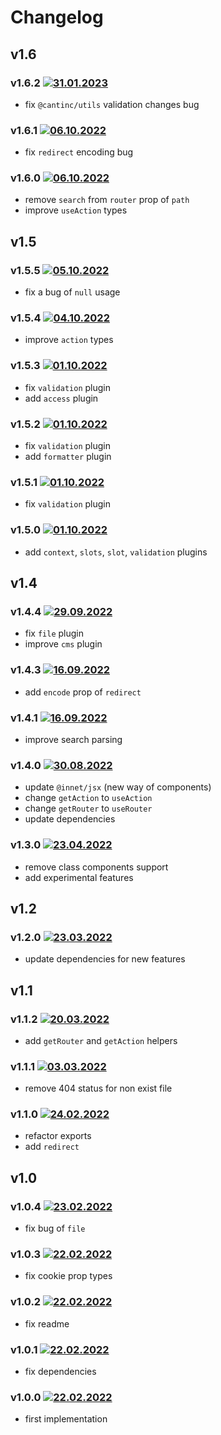 # Changelog

## v1.6

### v1.6.2 [![31.01.2023](https://img.shields.io/date/1675178303)](https://github.com/d8corp/innet-server/tree/v1.6.2)

- fix `@cantinc/utils` validation changes bug

### v1.6.1 [![06.10.2022](https://img.shields.io/date/1666253898)](https://github.com/d8corp/innet-server/tree/v1.6.1)

- fix `redirect` encoding bug

### v1.6.0 [![06.10.2022](https://img.shields.io/date/1665050954)](https://github.com/d8corp/innet-server/tree/v1.6.0)

- remove `search` from `router` prop of `path`
- improve `useAction` types

## v1.5

### v1.5.5 [![05.10.2022](https://img.shields.io/date/1664967350)](https://github.com/d8corp/innet-server/tree/v1.5.5)

- fix a bug of `null` usage

### v1.5.4 [![04.10.2022](https://img.shields.io/date/1664889168)](https://github.com/d8corp/innet-server/tree/v1.5.4)

- improve `action` types

### v1.5.3 [![01.10.2022](https://img.shields.io/date/1664637312)](https://github.com/d8corp/innet-server/tree/v1.5.3)

- fix `validation` plugin
- add `access` plugin

### v1.5.2 [![01.10.2022](https://img.shields.io/date/1664633276)](https://github.com/d8corp/innet-server/tree/v1.5.2)

- fix `validation` plugin
- add `formatter` plugin

### v1.5.1 [![01.10.2022](https://img.shields.io/date/1664630548)](https://github.com/d8corp/innet-server/tree/v1.5.1)

- fix `validation` plugin

### v1.5.0 [![01.10.2022](https://img.shields.io/date/1664627218)](https://github.com/d8corp/innet-server/tree/v1.5.0)

- add `context`, `slots`, `slot`, `validation` plugins

## v1.4

### v1.4.4 [![29.09.2022](https://img.shields.io/date/1664456868)](https://github.com/d8corp/innet-server/tree/v1.4.4)

- fix `file` plugin
- improve `cms` plugin

### v1.4.3 [![16.09.2022](https://img.shields.io/date/1663325198)](https://github.com/d8corp/innet-server/tree/v1.4.3)

- add `encode` prop of `redirect`

### v1.4.1 [![16.09.2022](https://img.shields.io/date/1663317250)](https://github.com/d8corp/innet-server/tree/v1.4.1)

- improve search parsing

### v1.4.0 [![30.08.2022](https://img.shields.io/date/1661860921)](https://github.com/d8corp/innet-server/tree/v1.4.0)

- update `@innet/jsx` (new way of components)
- change `getAction` to `useAction`
- change `getRouter` to `useRouter`
- update dependencies

### v1.3.0 [![23.04.2022](https://img.shields.io/date/1650705021)](https://github.com/d8corp/innet-server/tree/v1.3.0)

- remove class components support
- add experimental features

## v1.2

### v1.2.0 [![23.03.2022](https://img.shields.io/date/1648057022)](https://github.com/d8corp/innet-server/tree/v1.2.0)

- update dependencies for new features

## v1.1

### v1.1.2 [![20.03.2022](https://img.shields.io/date/1647785446)](https://github.com/d8corp/innet-server/tree/v1.1.2)

- add `getRouter` and `getAction` helpers

### v1.1.1 [![03.03.2022](https://img.shields.io/date/1646305103)](https://github.com/d8corp/innet-server/tree/v1.1.1)

- remove 404 status for non exist file

### v1.1.0 [![24.02.2022](https://img.shields.io/date/1645687821)](https://github.com/d8corp/innet-server/tree/v1.1.0)

- refactor exports
- add `redirect`

## v1.0

### v1.0.4 [![23.02.2022](https://img.shields.io/date/1645636911)](https://github.com/d8corp/innet-server/tree/v1.0.4)

- fix bug of `file`

### v1.0.3 [![22.02.2022](https://img.shields.io/date/1645546911)](https://github.com/d8corp/innet-server/tree/v1.0.3)

- fix cookie prop types

### v1.0.2 [![22.02.2022](https://img.shields.io/date/1645541852)](https://github.com/d8corp/innet-server/tree/v1.0.2)

- fix readme

### v1.0.1 [![22.02.2022](https://img.shields.io/date/1645541734)](https://github.com/d8corp/innet-server/tree/v1.0.1)

- fix dependencies

### v1.0.0 [![22.02.2022](https://img.shields.io/date/1645540670)](https://github.com/d8corp/innet-server/tree/v1.0.0)

- first implementation
